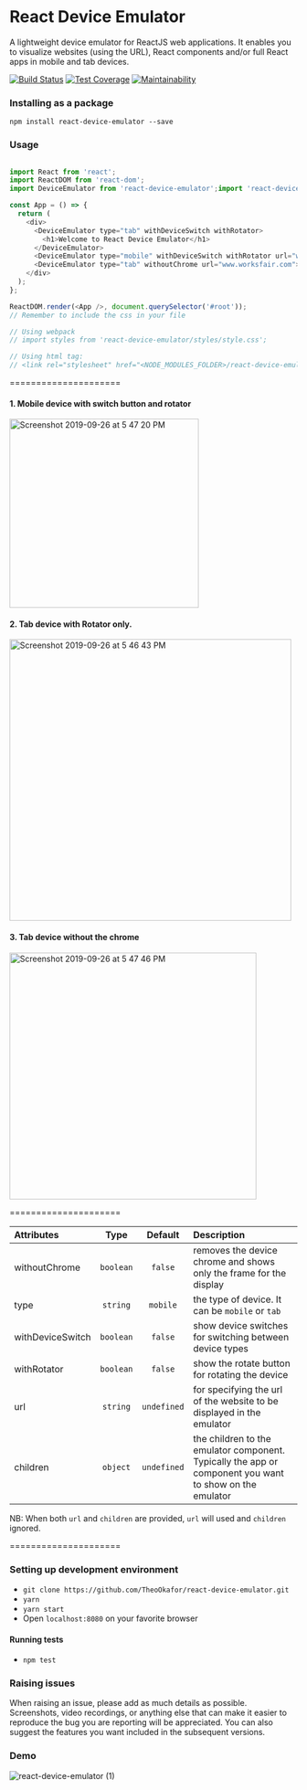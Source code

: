 # React Device Emulator
A lightweight device emulator for ReactJS web applications. It enables you to visualize websites (using the URL), React components and/or full React apps in mobile and tab devices. 

[![Build Status](https://travis-ci.com/TheoOkafor/react-device-emulator.svg?branch=master)](https://travis-ci.com/TheoOkafor/react-device-emulator)
[![Test Coverage](https://api.codeclimate.com/v1/badges/f5e1e4175ae54c391775/test_coverage)](https://codeclimate.com/github/TheoOkafor/react-device-emulator/test_coverage)
[![Maintainability](https://api.codeclimate.com/v1/badges/f5e1e4175ae54c391775/maintainability)](https://codeclimate.com/github/TheoOkafor/react-device-emulator/maintainability)


### Installing as a package
`npm install react-device-emulator --save`

### Usage

```javascript

import React from 'react';
import ReactDOM from 'react-dom';
import DeviceEmulator from 'react-device-emulator';import 'react-device-emulator/styles/style.css';

const App = () => {
  return (
    <div>
      <DeviceEmulator type="tab" withDeviceSwitch withRotator>
        <h1>Welcome to React Device Emulator</h1>
      </DeviceEmulator>
      <DeviceEmulator type="mobile" withDeviceSwitch withRotator url="www.worksfair.com">
      <DeviceEmulator type="tab" withoutChrome url="www.worksfair.com">
    </div>
  );
};

ReactDOM.render(<App />, document.querySelector('#root'));
// Remember to include the css in your file

// Using webpack
// import styles from 'react-device-emulator/styles/style.css';

// Using html tag:
// <link rel="stylesheet" href="<NODE_MODULES_FOLDER>/react-device-emulator/styles/style.css" />

```

=====================
#### 1. Mobile device with switch button and rotator
<img width="331" alt="Screenshot 2019-09-26 at 5 47 20 PM" src="https://user-images.githubusercontent.com/31534129/65704651-366f9580-e087-11e9-9320-060483bb7486.png">

#### 2. Tab device with Rotator only.
<img width="493" alt="Screenshot 2019-09-26 at 5 46 43 PM" src="https://user-images.githubusercontent.com/31534129/65704648-366f9580-e087-11e9-8745-550bd80ba59d.png">

#### 3. Tab device without the chrome
<img width="432" alt="Screenshot 2019-09-26 at 5 47 46 PM" src="https://user-images.githubusercontent.com/31534129/65704654-37082c00-e087-11e9-8039-edeea6bd3a07.png">

=====================

| Attributes            | Type          | Default | Description |
| :---------            | :--:          | :-----: | :----------- |
| withoutChrome            | `boolean`     | `false` | removes the device chrome and shows only the frame for the display |
| type            | `string`     | `mobile` | the type of device. It can be `mobile` or `tab` |
| withDeviceSwitch        | `boolean`     | `false` | show device switches for switching between device types |
| withRotator            | `boolean`     | `false` | show the rotate button for rotating the device |
| url            | `string`      | `undefined` | for specifying the url of the website to be displayed in the emulator |
| children            | `object`      | `undefined` | the children to the emulator component. Typically the app or component you want to show on the emulator |

NB: When both `url` and `children` are provided, `url` will used and `children` ignored.

=====================

### Setting up development environment
- `git clone https://github.com/TheoOkafor/react-device-emulator.git`
- `yarn`
- `yarn start`
- Open `localhost:8080` on your favorite browser

#### Running tests
- `npm test`

### Raising issues
When raising an issue, please add as much details as possible. Screenshots, video recordings, or anything else that can make it easier to reproduce the bug you are reporting will be appreciated.
You can also suggest the features you want included in the subsequent versions.

### Demo
![react-device-emulator (1)](https://user-images.githubusercontent.com/31534129/65742850-3d7fbd80-e0f2-11e9-8a68-5783a1c3dad7.gif)


